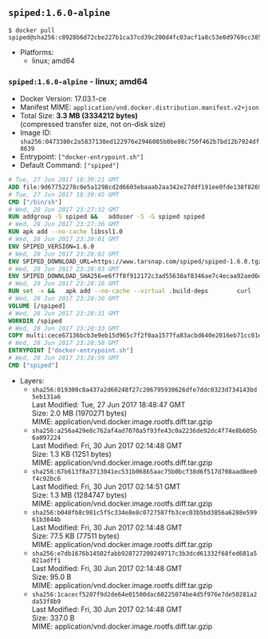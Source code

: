 ## `spiped:1.6.0-alpine`

```console
$ docker pull spiped@sha256:c8928b6d72cbe227b1ca37cd39c200d4fc03acf1a8c53e0d9769cc385c23043f
```

-	Platforms:
	-	linux; amd64

### `spiped:1.6.0-alpine` - linux; amd64

-	Docker Version: 17.03.1-ce
-	Manifest MIME: `application/vnd.docker.distribution.manifest.v2+json`
-	Total Size: **3.3 MB (3334212 bytes)**  
	(compressed transfer size, not on-disk size)
-	Image ID: `sha256:0473380c2a5837130ed122976e2946085b0be08c750f462b7bd12b7924df8639`
-	Entrypoint: `["docker-entrypoint.sh"]`
-	Default Command: `["spiped"]`

```dockerfile
# Tue, 27 Jun 2017 18:39:21 GMT
ADD file:9d67752278c0e5a1298cd2d6603ebaaab2aa342e27ddf191ee0fde138f82698c in / 
# Tue, 27 Jun 2017 18:39:45 GMT
CMD ["/bin/sh"]
# Wed, 28 Jun 2017 23:27:32 GMT
RUN addgroup -S spiped &&	adduser -S -G spiped spiped
# Wed, 28 Jun 2017 23:27:36 GMT
RUN apk add --no-cache libssl1.0
# Wed, 28 Jun 2017 23:28:01 GMT
ENV SPIPED_VERSION=1.6.0
# Wed, 28 Jun 2017 23:28:02 GMT
ENV SPIPED_DOWNLOAD_URL=https://www.tarsnap.com/spiped/spiped-1.6.0.tgz
# Wed, 28 Jun 2017 23:28:03 GMT
ENV SPIPED_DOWNLOAD_SHA256=e6f7f8f912172c3ad55638af8346ae7c4ecaa92aed6d3fb60f2bda4359cba1e4
# Wed, 28 Jun 2017 23:28:16 GMT
RUN set -x &&	apk add --no-cache --virtual .build-deps 		curl 		gcc 		make 		musl-dev 		openssl-dev 		tar &&	curl -fsSL "$SPIPED_DOWNLOAD_URL" -o spiped.tar.gz &&	echo "$SPIPED_DOWNLOAD_SHA256 *spiped.tar.gz" |sha256sum -c - &&	mkdir -p /usr/local/src/spiped &&	tar xzf "spiped.tar.gz" -C /usr/local/src/spiped --strip-components=1 &&	rm "spiped.tar.gz" &&	CC=gcc make -C /usr/local/src/spiped &&	make -C /usr/local/src/spiped install &&	rm -rf /usr/local/src/spiped &&	apk del .build-deps
# Wed, 28 Jun 2017 23:28:30 GMT
VOLUME [/spiped]
# Wed, 28 Jun 2017 23:28:31 GMT
WORKDIR /spiped
# Wed, 28 Jun 2017 23:28:33 GMT
COPY multi:cece67136bcb3e9eb15d965c7f2f0aa1577fa83acbd640e2016eb71cc01e0cfa in /usr/local/bin/ 
# Wed, 28 Jun 2017 23:28:58 GMT
ENTRYPOINT ["docker-entrypoint.sh"]
# Wed, 28 Jun 2017 23:28:59 GMT
CMD ["spiped"]
```

-	Layers:
	-	`sha256:019300c8a437a2d60248f27c206795930626dfe7ddc0323d734143bd5eb131a6`  
		Last Modified: Tue, 27 Jun 2017 18:48:47 GMT  
		Size: 2.0 MB (1970271 bytes)  
		MIME: application/vnd.docker.image.rootfs.diff.tar.gzip
	-	`sha256:a256a429e8c762af4ad7070a5f93fe43c0a2236de92dc4f74e8b605b6a097224`  
		Last Modified: Fri, 30 Jun 2017 02:14:48 GMT  
		Size: 1.3 KB (1251 bytes)  
		MIME: application/vnd.docker.image.rootfs.diff.tar.gzip
	-	`sha256:67b613f8a3713041ec531b06865aac75b0bcf38d6f517d708aad8ee0f4c92bc6`  
		Last Modified: Fri, 30 Jun 2017 02:14:51 GMT  
		Size: 1.3 MB (1284747 bytes)  
		MIME: application/vnd.docker.image.rootfs.diff.tar.gzip
	-	`sha256:b040fb8c981c5f5c334e8e8c0727587fb3cec03b5bd3856a6288e59961b3044b`  
		Last Modified: Fri, 30 Jun 2017 02:14:48 GMT  
		Size: 77.5 KB (77511 bytes)  
		MIME: application/vnd.docker.image.rootfs.diff.tar.gzip
	-	`sha256:e7db1676b14502fabb928727200249717c3b3dcd61332f68fed681a5021adff1`  
		Last Modified: Fri, 30 Jun 2017 02:14:48 GMT  
		Size: 95.0 B  
		MIME: application/vnd.docker.image.rootfs.diff.tar.gzip
	-	`sha256:1cacecf5207f9d2de64e01500dac60225074be4d5f976e7de50281a2da53f8b9`  
		Last Modified: Fri, 30 Jun 2017 02:14:48 GMT  
		Size: 337.0 B  
		MIME: application/vnd.docker.image.rootfs.diff.tar.gzip
